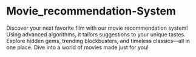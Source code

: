 # Movie_recommendation-System
Discover your next favorite film with our movie recommendation system! Using advanced algorithms, it tailors suggestions to your unique tastes. Explore hidden gems, trending blockbusters, and timeless classics—all in one place. Dive into a world of movies made just for you!

